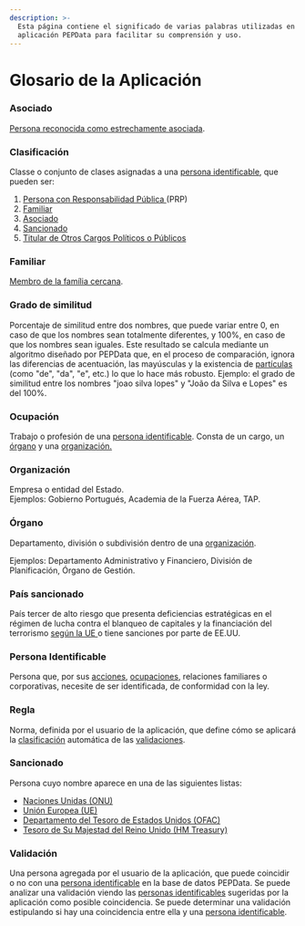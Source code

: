 ```yaml
---
description: >-
  Esta página contiene el significado de varias palabras utilizadas en la
  aplicación PEPData para facilitar su comprensión y uso.
---
```


# Glosario de la Aplicación

### Asociado

[Persona reconocida como estrechamente asociada](glosario-legal.md#persona-reconocida-como-estrechamente-asociada).

### Clasificación

Classe o conjunto de clases asignadas a una [persona identificable](glossario-aplicacao.md#persona-identificable), que pueden  ser:

1. [Persona con Responsabilidad Pública ](glosario-legal.md#pessoa-politicamente-exposta)\(PRP\)
2. [Familiar](glossario-aplicacao.md#familiar)
3. [Asociado](glossario-aplicacao.md#associado)
4. [Sancionado](glossario-aplicacao.md#sancionado)
5. [Titular de Otros](glosario-legal.md#titular-de-outros-cargos-politicos-ou-publicos)[ Cargos Políticos o Públicos](glosario-legal.md#titular-de-outros-cargos-politicos-ou-publicos)



### Familiar

[Membro de la família cercana](glosario-legal.md#membro-proximo-da-familia).



###  **Grado de similitud**

Porcentaje de similitud entre dos nombres, que puede variar entre 0, en caso de que los nombres sean totalmente diferentes, y 100%, en caso de que los nombres sean iguales. Este resultado se calcula mediante un algoritmo diseñado por PEPData que, en el proceso de comparación, ignora las diferencias de acentuación, las mayúsculas y la existencia de [partículas](https://www.irn.mj.pt/IRN/sections/irn/a_registral/registo-civil/docs-do-civil/dar-o-nome/) \(como "de", "da", "e", etc.\) lo que lo hace más robusto. Ejemplo: el grado de similitud entre los nombres "joao silva lopes" y "João da Silva e Lopes" es del 100%.



### Ocupación

Trabajo o profesión de una [persona identificable](glossario-aplicacao.md#persona-identificable). Consta de un cargo, un [órgano](glossario-aplicacao.md#organo) y una [organización.](glossario-aplicacao.md#organizacion)



### Organización

Empresa o entidad del Estado.   
Ejemplos: Gobierno Portugués, Academia de la Fuerza Aérea, TAP.



### Órgano

Departamento, división o subdivisión dentro de una [organización](glossario-aplicacao.md#organizacion).

 Ejemplos: Departamento Administrativo y Financiero, División de Planificación, Órgano de Gestión.



### País sancionado

País tercer de alto riesgo que presenta deficiencias estratégicas en el régimen de lucha contra el blanqueo de capitales y la financiación del terrorismo [según la UE ](https://www.portalbcft.pt/pt-pt/content/pa%C3%ADses-terceiros-de-risco-elevado)o tiene sanciones por parte de EE.UU.

### Persona Identificable

Persona que, por sus [acciones](glossario-aplicacao.md#validacion), [ocupaciones](glossario-aplicacao.md#ocupacion), relaciones familiares o corporativas, necesite de ser identificada, de conformidad con la ley.



### Regla

Norma, definida por el usuario de la aplicación, que define cómo se aplicará la [clasificación](glossario-aplicacao.md#classificacion) automática de las [validaciones](glossario-aplicacao.md#validacion).



### Sancionado

Persona cuyo nombre aparece en una de las siguientes listas:

* [Naciones Unidas \(ONU\)](https://www.un.org/securitycouncil/)
* [Unión Europea \(UE\)](https://www.sanctionsmap.eu/#/main)
* [Departamento del Tesoro de Estados Unidos \(OFAC\) ](https://www.treasury.gov/resource-center/sanctions/SDN-List/Pages/default.aspx)
* [Tesoro de Su Majestad del Reino Unido \(HM Treasury\)](https://www.gov.uk/government/organisations/hm-treasury)

### Validación

Una persona agregada por el usuario de la aplicación, que puede coincidir o no con una [persona identificable](glossario-aplicacao.md#persona-identificable) en la base de datos PEPData. Se puede analizar una validación viendo las [personas identificables](glossario-aplicacao.md#persona-identificable) sugeridas por la aplicación como posible coincidencia. Se puede determinar una validación estipulando si hay una coincidencia entre ella y una [persona identificable](glossario-aplicacao.md#persona-identificable).



